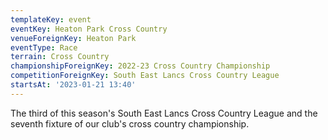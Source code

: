 ```yaml
---
templateKey: event
eventKey: Heaton Park Cross Country
venueForeignKey: Heaton Park
eventType: Race
terrain: Cross Country
championshipForeignKey: 2022-23 Cross Country Championship
competitionForeignKey: South East Lancs Cross Country League
startsAt: '2023-01-21 13:40'
---
```

The third of this season's South East Lancs Cross Country League and
the seventh fixture of our club's cross country championship. 
